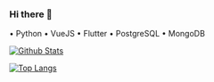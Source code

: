 ### Hi there 👋

• Python
• VueJS
• Flutter
• PostgreSQL
• MongoDB
<!--
**iAnd1710/iAnd1710** is a ✨ _special_ ✨ repository because its `README.md` (this file) appears on your GitHub profile.

Here are some ideas to get you started:

- 🔭 I’m currently working on ...
- 🌱 I’m currently learning ...
- 👯 I’m looking to collaborate on ...
- 🤔 I’m looking for help with ...
- 💬 Ask me about ...
- 📫 How to reach me: ...
- 😄 Pronouns: ...
- ⚡ Fun fact: ...
-->
[![Github Stats](https://github-readme-stats.vercel.app/api?username=iAnd1710&hide=stars,issues&show_icons=true&theme=dark)](https://github.com/iAnd1710)

[![Top Langs](https://github-readme-stats.vercel.app/api/top-langs/?username=iAnd1710&layout=compact)](https://github.com/iAnd1710)



